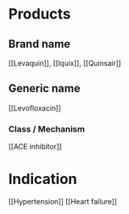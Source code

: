 # Products

## Brand name
[[Levaquin]], [[Iquix]], [[Quinsair]]

## Generic name
[[Levofloxacin]]

### Class / Mechanism
[[ACE inhibitor]]

# Indication
[[Hypertension]]
[[Heart failure]]
